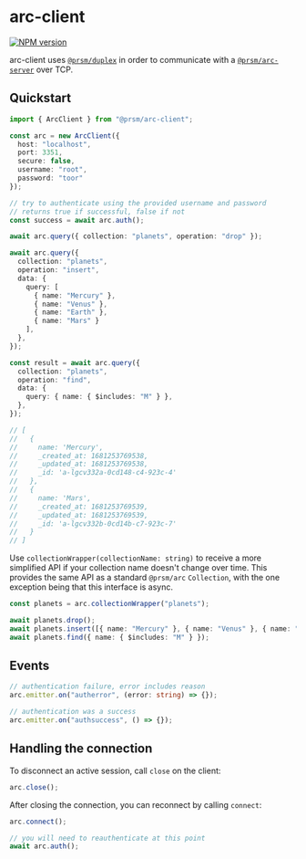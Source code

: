 # arc-client

[![NPM version](https://img.shields.io/npm/v/@prsm/arc-client?color=a1b858&label=)](https://www.npmjs.com/package/@prsm/arc-client)

arc-client uses [`@prsm/duplex`](https://github.com/node-prism/duplex) in order to communicate with a [`@prsm/arc-server`](https://github.com/node-prism/arc-server) over TCP.

## Quickstart

```typescript
import { ArcClient } from "@prsm/arc-client";

const arc = new ArcClient({
  host: "localhost",
  port: 3351,
  secure: false,
  username: "root",
  password: "toor"
});

// try to authenticate using the provided username and password
// returns true if successful, false if not
const success = await arc.auth();

await arc.query({ collection: "planets", operation: "drop" });

await arc.query({
  collection: "planets",
  operation: "insert",
  data: {
    query: [
      { name: "Mercury" },
      { name: "Venus" },
      { name: "Earth" },
      { name: "Mars" }
    ],
  },
});

const result = await arc.query({
  collection: "planets",
  operation: "find",
  data: {
    query: { name: { $includes: "M" } },
  },
});

// [
//   {
//     name: 'Mercury',
//     _created_at: 1681253769538,
//     _updated_at: 1681253769538,
//     _id: 'a-lgcv332a-0cd148-c4-923c-4'
//   },
//   {
//     name: 'Mars',
//     _created_at: 1681253769539,
//     _updated_at: 1681253769539,
//     _id: 'a-lgcv332b-0cd14b-c7-923c-7'
//   }
// ]

```

Use `collectionWrapper(collectionName: string)` to receive a more simplified API if your collection name doesn't change over time. This provides the same API as a standard `@prsm/arc` `Collection`, with the one exception being that this interface is async.

```typescript
const planets = arc.collectionWrapper("planets");

await planets.drop();
await planets.insert([{ name: "Mercury" }, { name: "Venus" }, { name: "Earth" }, { name: "Mars" }]);
await planets.find({ name: { $includes: "M" } });
```

## Events

```typescript
// authentication failure, error includes reason
arc.emitter.on("autherror", (error: string) => {});

// authentication was a success
arc.emitter.on("authsuccess", () => {});
```

## Handling the connection

To disconnect an active session, call `close` on the client:

```typescript
arc.close();
```

After closing the connection, you can reconnect by calling `connect`:

```typescript
arc.connect();

// you will need to reauthenticate at this point
await arc.auth();
```
